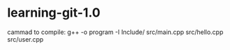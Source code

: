 # learning-git-1.0

cammad to compile: g++ -o program -I Include/ src/main.cpp src/hello.cpp src/user.cpp